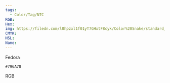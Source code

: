 ```yaml
---
tags:
  - Color/Tag/NTC
RGB:
Hex:
img: https://filedn.com/l0hpzxl1f01yT7GHxtF8cyk/Color%20Snake/standard_csv_to_svg/796A78.svg
CMYK:
HSL:
Name:
---
```

Fedora
```palette
#796A78
```
RGB
